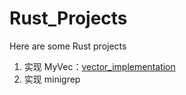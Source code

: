# Rust_Projects

Here are some Rust projects

1. 实现 MyVec：<a href = "./vector_implementation/readme/0.conclude.zh-CN.md">vector_implementation</a>
2. 实现 minigrep
